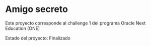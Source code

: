 <h1>Amigo secreto</h1>
<p>Este proyecto corresponde al challenge 1 del programa Oracle Next Education (ONE)</p>
Estado del proyecto: Finalizado

